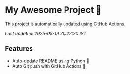 # My Awesome Project 🚀

This project is automatically updated using GitHub Actions.

_Last updated: 2025-05-19 20:22:20 IST_

## Features
- Auto-update README using Python 🐍
- Auto Git push with GitHub Actions 🤖
